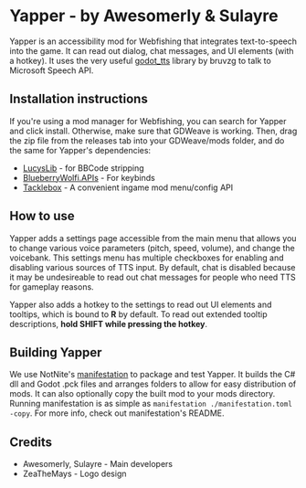 # Yapper - by Awesomerly & Sulayre

Yapper is an accessibility mod for Webfishing that integrates text-to-speech into the game. It can read out dialog, chat messages, and UI elements (with a hotkey). It uses the very useful [godot_tts](https://github.com/bruvzg/godot_tts) library by bruvzg to talk to Microsoft Speech API.

## Installation instructions

If you're using a mod manager for Webfishing, you can search for Yapper and click install. Otherwise, make sure that GDWeave is working. Then, drag the zip file from the releases tab into your GDWeave/mods folder, and do the same for Yapper's dependencies:

- [LucysLib](https://github.com/ceionia/LucysLib) - for BBCode stripping
- [BlueberryWolfi.APIs](https://github.com/BlueberryWolf/APIs) - For keybinds
- [Tacklebox](https://github.com/puppy-girl/TackleBox) - A convenient ingame mod menu/config API

## How to use

Yapper adds a settings page accessible from the main menu that allows you to change various voice parameters (pitch, speed, volume), and change the voicebank. This settings menu has multiple checkboxes for enabling and disabling various sources of TTS input. By default, chat is disabled because it may be undesireable to read out chat messages for people who need TTS for gameplay reasons. 

Yapper also adds a hotkey to the settings to read out UI elements and tooltips, which is bound to **R** by default. To read out extended tooltip descriptions, **hold SHIFT while pressing the hotkey**.

## Building Yapper

We use NotNite's [manifestation](https://github.com/NotNite/manifestation) to package and test Yapper. It builds the C# dll and Godot .pck files and arranges folders to allow for easy distribution of mods. It can also optionally copy the built mod to your mods directory. Running manifestation is as simple as `manifestation ./manifestation.toml -copy`. For more info, check out manifestation's README.

## Credits

- Awesomerly, Sulayre - Main developers
- ZeaTheMays - Logo design